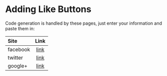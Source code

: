 Adding Like Buttons
===================

Code generation is handled by these pages, just enter your information and paste them in:

| Site | Link |
| :--- | :---: |
| facebook | [link](https://developers.facebook.com/docs/plugins/like-button/) |
| twitter | [link](https://about.twitter.com/resources/buttons#tweet) |
| google+ | [link](https://developers.google.com/+/web/+1button/) |
